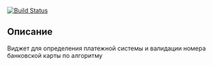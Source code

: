 [![Build Status](https://github.com/urijmexa/card-validator/actions/workflows/pages.yml/badge.svg)](https://github.com/urijmexa/card-validator/actions)

## Описание

Виджет для определения платежной системы и валидации номера банковской карты по алгоритму
